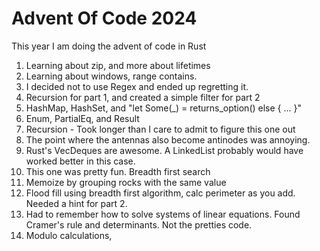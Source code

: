 # Advent Of Code 2024

This year I am doing the advent of code in Rust

1. Learning about zip, and more about lifetimes
2. Learning about windows, range contains.
3. I decided not to use Regex and ended up regretting it.
4. Recursion for part 1, and created a simple filter for part 2
5. HashMap, HashSet, and "let Some(_) = returns_option() else { ... }"
6. Enum, PartialEq, and Result
7. Recursion - Took longer than I care to admit to figure this one out
8. The point where the antennas also become antinodes was annoying.
9. Rust's VecDeques are awesome. A LinkedList probably would have worked better in this case.
10. This one was pretty fun. Breadth first search
11. Memoize by grouping rocks with the same value
12. Flood fill using breadth first algorithm, calc perimeter as you add. Needed a hint for part 2.
13. Had to remember how to solve systems of linear equations. Found Cramer's rule and determinants. Not the pretties code.
14. Modulo calculations, 